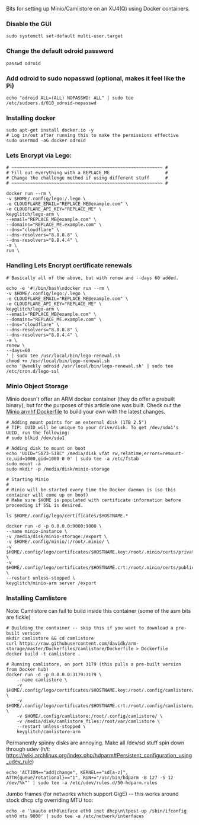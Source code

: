 Bits for setting up Minio/Camlistore on an XU4(Q) using Docker containers.

### Disable the GUI

    sudo systemctl set-default multi-user.target

### Change the default odroid password

    passwd odroid

### Add odroid to sudo nopasswd (optional, makes it feel like the Pi)

    echo "odroid ALL=(ALL) NOPASSWD: ALL" | sudo tee /etc/sudoers.d/010_odroid-nopasswd

### Installing docker

    sudo apt-get install docker.io -y
    # Log in/out after running this to make the permissions effective
    sudo usermod -aG docker odroid

### Lets Encrypt via Lego:
        
    # ~~~~~~~~~~~~~~~~~~~~~~~~~~~~~~~~~~~~~~~~~~~~~~~~~~~~~~~~~ #
    # Fill out everything with a REPLACE_ME                     #
    # Change the challenge method if using different stuff      #
    # ~~~~~~~~~~~~~~~~~~~~~~~~~~~~~~~~~~~~~~~~~~~~~~~~~~~~~~~~~ #
    
    docker run --rm \
    -v $HOME/.config/lego:/.lego \
    -e CLOUDFLARE_EMAIL="REPLACE_ME@example.com" \
    -e CLOUDFLARE_API_KEY="REPLACE_ME" \
    keyglitch/lego-arm \
    --email="REPLACE_ME@example.com" \
    --domains="REPLACE_ME.example.com" \
    --dns="cloudflare" \
    --dns-resolvers="8.8.8.8" \
    --dns-resolvers="8.8.4.4" \
    -a \
    run \
    
### Handling Lets Encrypt certificate renewals

    # Basically all of the above, but with renew and --days 60 added.

    echo -e '#!/bin/bash\ndocker run --rm \
    -v $HOME/.config/lego:/.lego \
    -e CLOUDFLARE_EMAIL="REPLACE_ME@example.com" \
    -e CLOUDFLARE_API_KEY="REPLACE_ME" \
    keyglitch/lego-arm \
    --email="REPLACE_ME@example.com" \
    --domains="REPLACE_ME.example.com" \
    --dns="cloudflare" \
    --dns-resolvers="8.8.8.8" \
    --dns-resolvers="8.8.4.4" \
    -a \
    renew \
    --days=60
    ' | sudo tee /usr/local/bin/lego-renewal.sh
    chmod +x /usr/local/bin/lego-renewal.sh
    echo '@weekly odroid /usr/local/bin/lego-renewal.sh' | sudo tee /etc/cron.d/lego-ssl


### Minio Object Storage

Minio doesn't offer an ARM docker container (they do offer a prebuilt binary), but for the purposes of this article one was built. Check out the [Minio armhf Dockerfile](https://raw.githubusercontent.com/minio/minio/master/Dockerfile.armhf) to build your own with the latest changes.
    
    # Adding mount points for an external disk (1TB 2.5")
    # TIP: UUID will be unique to your drive/disk. To get /dev/sda1's UUID, run the following:
    # sudo blkid /dev/sda1
  
    # Adding disk to mount on boot
    echo 'UUID="5073-518C" /media/disk vfat rw,relatime,errors=remount-ro,uid=1000,gid=1000 0 0' | sudo tee -a /etc/fstab
    sudo mount -a
    sudo mkdir -p /media/disk/minio-storage
    
    # Starting Minio
    #
    # Minio will be started every time the Docker daemon is (so this container will come up on boot)
    # Make sure $HOME is populated with certificate information before proceeding if SSL is desired.
    
    ls $HOME/.config/lego/certificates/$HOSTNAME.*
    
    docker run -d -p 0.0.0.0:9000:9000 \
    --name minio-instance \
    -v /media/disk/minio-storage:/export \
    -v $HOME/.config/minio/:/root/.minio/ \
    -v $HOME/.config/lego/certificates/$HOSTNAME.key:/root/.minio/certs/private.key \
    -v $HOME/.config/lego/certificates/$HOSTNAME.crt:/root/.minio/certs/public.crt \
    --restart unless-stopped \
    keyglitch/minio-arm server /export


### Installing Camlistore

Note: Camlistore can fail to build inside this container (some of the asm bits are fickle)

    # Building the container -- skip this if you want to download a pre-built version
    mkdir camlistore && cd camlistore
    curl https://raw.githubusercontent.com/davidk/arm-storage/master/Dockerfiles/camlistore/Dockerfile > Dockerfile
    docker build -t camlistore .
   
    # Running camlistore, on port 3179 (this pulls a pre-built version from Docker hub) 
    docker run -d -p 0.0.0.0:3179:3179 \
        --name camlistore \
        -v $HOME/.config/lego/certificates/$HOSTNAME.key:/root/.config/camlistore/certs/private.key \
        -v $HOME/.config/lego/certificates/$HOSTNAME.crt:/root/.config/camlistore/certs/public.crt \
        -v $HOME/.config/camlistore:/root/.config/camlistore/ \
        -v /media/disk/camlistore_files:/root/var/camlistore \
        --restart unless-stopped \
        keyglitch/camlistore-arm

Permanently spinny disks are annoying. Make all /dev/sd stuff spin down through udev (h/t: https://wiki.archlinux.org/index.php/hdparm#Persistent_configuration_using_udev_rule)

    echo 'ACTION=="add|change", KERNEL=="sd[a-z]", ATTR{queue/rotational}=="1", RUN+="/usr/bin/hdparm -B 127 -S 12 /dev/%k"' | sudo tee -a /etc/udev/rules.d/50-hdparm.rules

Jumbo frames (for networks which support GigE) -- this works around stock dhcp cfg overriding MTU too:

    echo -e '\nauto eth0\niface eth0 inet dhcp\n\tpost-up /sbin/ifconfig eth0 mtu 9000' | sudo tee -a /etc/network/interfaces


